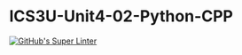 # ICS3U-Unit4-02-Python-CPP

[![GitHub's Super Linter](https://github.com/Seti-Ngabo/ICS3U-Unit4-02-Python-CPP/workflows/GitHub's%20Super%20Linter/badge.svg)](https://github.com/Seti-Ngabo/ICS3U-Unit4-02-Python-CPP/actions)
